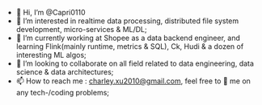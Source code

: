 - 👋 Hi, I’m @Capri0110
- 👀 I’m interested in realtime data processing, distributed file system development, micro-services & ML/DL;
- 🌱 I’m currently working at Shopee as a data backend engineer, and learning Flink(mainly runtime, metrics & SQL), Ck, Hudi & a dozen of interesting ML algos;
- 💞️ I’m looking to collaborate on all field related to data engineering, data science & data architectures;
- 📫 How to reach me : charley.xu2010@gmail.com, feel free to 📧 me on any tech-/coding problems;

<!---
Capri0110/Capri0110 is a ✨ special ✨ repository because its `README.md` (this file) appears on your GitHub profile.
You can click the Preview link to take a look at your changes.
--->
